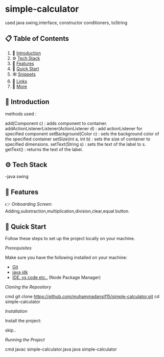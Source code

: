 # simple-calculator
used java swing,interface, constructor conditioners, toString
## 📋 <a name="table">Table of Contents</a>

1. 🤖 [Introduction](#introduction)
2. ⚙ [Tech Stack](#tech-stack)
3. 🔋 [Features](#features)
4. 🤸 [Quick Start](#quick-start)
5. 🕸 [Snippets](#snippets)
6. 🔗 [Links](#links)
7. 🚀 [More](#more)

## <a name="introduction">🤖 Introduction</a>
methods used : 

add(Component c) : adds component to container.
addActionListenerListener(ActionListener d) : add actionListener for specified component
setBackground(Color c) : sets the background color of the specified container
setSize(int a, int b) : sets the size of container to specified dimensions.
setText(String s) : sets the text of the label to s.
getText() : returns the text of the label.

## <a name="tech-stack">⚙ Tech Stack</a>
-java swing

## <a name="features">🔋 Features</a>
👉 *Onboarding Screen*: Adding,substraction,multiplication,division,clear,equal button.

## <a name="quick-start">🤸 Quick Start</a>
Follow these steps to set up the project locally on your machine.

*Prerequisites*

Make sure you have the following installed on your machine:

- [Git](https://git-scm.com/)
- [java jdk](https://nodejs.org/en)
- [IDE. vs code etc..](https://www.npmjs.com/) (Node Package Manager)

*Cloning the Repository*

cmd
git clone https://github.com/muhammadansif15/simple-calculator.git
cd simple-calculator
 
*Installation*

Install the project:

skip..


*Running the Project*

cmd
javac simple-calculator.java
java simple-calculator


